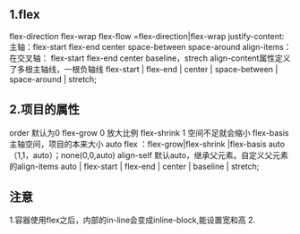 ## 1.flex
flex-direction
flex-wrap
flex-flow  =flex-direction|flex-wrap
justify-content:主轴：flex-start flex-end center space-between space-around
align-items：在交叉轴： flex-start flex-end center baseline，strech
align-content属性定义了多根主轴线，一根负轴线 flex-start | flex-end | center | space-between | space-around | stretch;

## 2.项目的属性
order 默认为0
flex-grow 0 放大比例
flex-shrink 1 空间不足就会缩小 
flex-basis 主轴空间，项目的本来大小 auto
flex ：flex-grow|flex-shrink |flex-basis  auto（1,1，auto）；none(0,0,auto)
align-self 默认auto，继承父元素。自定义父元素的align-items 
auto | flex-start | flex-end | center | baseline | stretch;

## 注意
1.容器使用flex之后，内部的in-line会变成inline-block,能设置宽和高
2.

